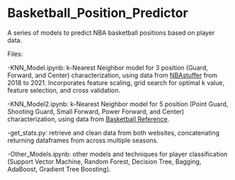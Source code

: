 # Basketball_Position_Predictor
A series of models to predict NBA basketball positions based on player data.

Files:

-KNN_Model.ipynb: k-Nearest Neighbor model for 3 position (Guard, Forward, and Center) characterization, using data from [NBAstuffer](https://www.nbastuffer.com/2021-2022-nba-player-stats/) from 2018 to 2021. Incorporates feature scaling, grid search for optimal k value, feature selection, and cross validation.

-KNN_Model2.ipynb: k-Nearest Neighbor model for 5 position (Point Guard, Shooting Guard, Small Forward, Power Forward, and Center) characterization, using data from [Basketball Reference](https://www.basketball-reference.com/leagues/NBA_2022_advanced.html/).

-get_stats.py: retrieve and clean data from both websites, concatenating returning dataframes from across multiple seasons.

-Other_Models.ipynb: other models and techniques for player classification (Support Vector Machine, Random Forest, Decision Tree, Bagging, AdaBoost, Gradient Tree Boosting).
